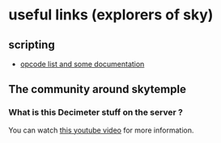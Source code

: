 # useful links (explorers of sky)
## scripting
- [opcode list and some documentation](https://docs.google.com/spreadsheets/d/1ckdDbczWbL7OaEywxAaqyEOYVEVORLt4EzN_1Cb7KaY/edit#gid=0)

## The community around skytemple

### What is this Decimeter stuff on the server ?
You can watch [this youtube video](https://youtu.be/gjLCYMwCSTc) for more information.
